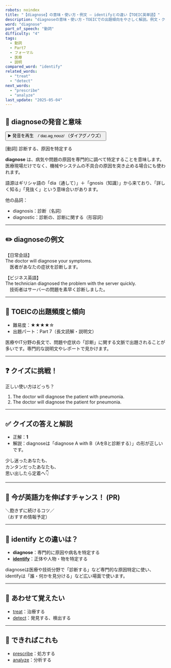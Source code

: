 ```yaml
---
robots: noindex
title: "【diagnose】の意味・使い方・例文 ― identifyとの違い【TOEIC英単語】"
description: "diagnoseの意味・使い方・TOEICでの出題傾向をやさしく解説。例文・クイズ付きでidentifyとの違いもわかりやすく学べます。"
word: "diagnose"
part_of_speech: "動詞"
difficulty: "4"
tags:
  - 動詞
  - Part7
  - フォーマル
  - 医療
  - 説明
compared_word: "identify"
related_words:
  - "treat"
  - "detect"
next_words:
  - "prescribe"
  - "analyze"
last_update: "2025-05-04"
---
```


## 🔰 diagnoseの発音と意味

<button class="play-audio" onclick="playTTS('diagnose')">
  <span class="play-audio-main">
    ▶️ 発音を再生　/ˈdaɪ.əɡˌnoʊz/
  </span>
  <span class="play-audio-sub">
    （ダイアグノウズ）
  </span>
</button>

[動詞] 診断する、原因を特定する

**diagnose** は、病気や問題の原因を専門的に調べて特定することを意味します。医療現場だけでなく、機械やシステムの不具合の原因を突き止める場合にも使われます。

語源はギリシャ語の「dia（通して）」＋「gnosis（知識）」から来ており、「詳しく知る」「見抜く」という意味合いがあります。

他の品詞：  
- diagnosis：診断（名詞）
- diagnostic：診断の、診断に関する（形容詞）

---

## ✏️ diagnoseの例文

【日常会話】  
The doctor will diagnose your symptoms.  
　医者があなたの症状を診断します。

【ビジネス英語】  
The technician diagnosed the problem with the server quickly.  
　技術者はサーバーの問題を素早く診断しました。

---

## 🎯 TOEICの出題頻度と傾向

- 難易度：★★★★☆
- 出題パート：Part 7（長文読解・説明文）

医療やIT分野の長文で、問題や症状の「診断」に関する文脈で出題されることが多いです。専門的な説明文やレポートで見かけます。

---

## ❓ クイズに挑戦！

正しい使い方はどっち？

1. The doctor will diagnose the patient with pneumonia.  
2. The doctor will diagnose the patient for pneumonia.

---

## ✅ クイズの答えと解説

- 正解：**1**
- 解説：diagnoseは「diagnose A with B（AをBと診断する）」の形が正しいです。

少し迷ったあなたも、  
カンタンだったあなたも、  
思い出したら定着へ👇️

---

## 🚀 今が英語力を伸ばすチャンス！ (PR)

<div class="info-center">
＼飽きずに続けるコツ／<br>  
（おすすめ情報予定）
</div>

---

## 🤔  identify との違いは？

- **diagnose**：専門的に原因や病名を特定する
- **[identify](/word/identify)**：正体や人物・物を特定する

diagnoseは医療や技術分野で「診断する」など専門的な原因特定に使い、identifyは「誰・何かを見分ける」など広い場面で使います。

---

## 🧩 あわせて覚えたい

- [treat](/word/treat)：治療する
- [detect](/word/detect)：発見する、検出する

---

## 📖 できればこれも

- [prescribe](/word/prescribe)：処方する
- [analyze](/word/analyze)：分析する

<!-- cvid: aid12_bid27 -->
